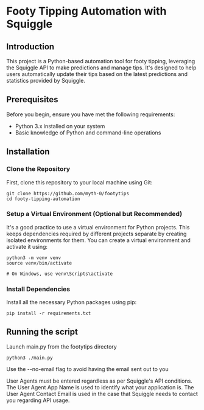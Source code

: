 # Footy Tipping Automation with Squiggle

## Introduction
This project is a Python-based automation tool for footy tipping, leveraging the Squiggle API to make predictions and manage tips. It's designed to help users automatically update their tips based on the latest predictions and statistics provided by Squiggle.

## Prerequisites
Before you begin, ensure you have met the following requirements:
- Python 3.x installed on your system
- Basic knowledge of Python and command-line operations

## Installation

### Clone the Repository
First, clone this repository to your local machine using Git:

```
git clone https://github.com/myth-0/footytips
cd footy-tipping-automation
```

### Setup a Virtual Environment (Optional but Recommended)
It's a good practice to use a virtual environment for Python projects. 
This keeps dependencies required by different projects separate by creating isolated environments for them. You can create a virtual environment and activate it using:

```
python3 -m venv venv
source venv/bin/activate

# On Windows, use venv\Scripts\activate
```
### Install Dependencies
Install all the necessary Python packages using pip:

```
pip install -r requirements.txt

```
## Running the script
Launch main.py from the footytips directory
```
python3 ./main.py
```
Use the --no-email flag to avoid having the email sent out to you

User Agents must be entered regardless as per Squiggle's API conditions. 
The User Agent App Name is used to identify what your application is.
The User Agent Contact Email is used in the case that Squiggle needs to contact you regarding API usage.


